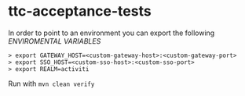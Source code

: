 # ttc-acceptance-tests

In order to point to an environment you can export the following *ENVIROMENTAL VARIABLES*

```
> export GATEWAY_HOST=<custom-gateway-host>:<custom-gateway-port>
> export SSO_HOST=<custom-sso-host>:<custom-sso-port>
> export REALM=activiti
```

Run with `mvn clean verify`
